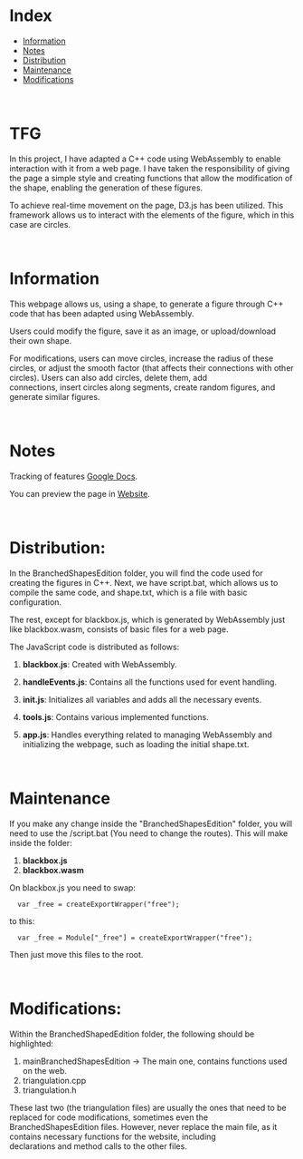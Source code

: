 # Index

- [Information](#information)
- [Notes](#notes)
- [Distribution](#distribution)
- [Maintenance](#maintenance)
- [Modifications](#modifications)

<br>

# TFG
  
  In this project, I have adapted a C++ code using WebAssembly to enable interaction with it from a web page. I have taken the responsibility of giving the page a simple style and creating functions that allow the 
  modification of the shape, enabling the generation of these figures.
  
  To achieve real-time movement on the page, D3.js has been utilized. This framework allows us to interact with the elements of the figure, which in this case are circles.

<br>

# Information

  This webpage allows us, using a shape, to generate a figure through C++ code that has been adapted using WebAssembly.
  
  Users could modify the figure, save it as an image, or upload/download their own shape.
  
  For modifications, users can move circles, increase the radius of these circles, or adjust the smooth factor (that affects their connections with other circles). Users can also add circles, delete them, add   
  connections, insert circles along segments, create random figures, and generate similar figures.

<br>

# Notes

  Tracking of features [Google Docs](https://docs.google.com/document/d/1GtQtelN7FGx5gK_FEvt-q0SWJWtZPghOxBOqhI2w_kc/edit).
  
  You can preview the page in [Website](https://nestormaneiro.github.io/TFG/).

<br>

# Distribution:


  In the BranchedShapesEdition folder, you will find the code used for creating the figures in C++. Next, we have script.bat, which allows us to compile the same code, and shape.txt, which is a file with basic   
  configuration.
  
  The rest, except for blackbox.js, which is generated by WebAssembly just like blackbox.wasm, consists of basic files for a web page.
  
  The JavaScript code is distributed as follows:
  
  1. **blackbox.js**: Created with WebAssembly.
     
  2. **handleEvents.js**: Contains all the functions used for event handling.
     
  3. **init.js**: Initializes all variables and adds all the necessary events.
     
  4. **tools.js**: Contains various implemented functions.
     
  5. **app.js**: Handles everything related to managing WebAssembly and initializing the webpage, such as loading the initial shape.txt.

<br>

# Maintenance ###

  If you make any change inside the "BranchedShapesEdition" folder, you will need to use the /script.bat (You need to change the routes).
  This will make inside the folder:
  
  1. **blackbox.js**
  2. **blackbox.wasm**
  
  On blackbox.js you need to swap:
  
      var _free = createExportWrapper("free");
  
  to this:
  
      var _free = Module["_free"] = createExportWrapper("free");
  
  Then just move this files to the root.
  
<br>

 # Modifications: ###

  Within the BranchedShapedEdition folder, the following should be highlighted:
  
  1. mainBranchedShapesEdition -> The main one, contains functions used on the web.
  2. triangulation.cpp
  3. triangulation.h
     
  These last two (the triangulation files) are usually the ones that need to be replaced for code modifications, sometimes even the BranchedShapesEdition files. However, never replace the main file, as it contains necessary functions for the website, including     
  declarations and method calls to the other files.
